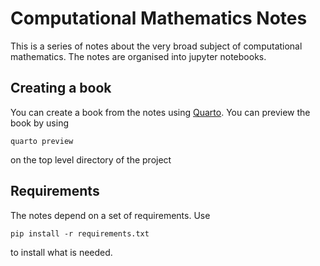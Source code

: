 # Computational Mathematics Notes

This is a series of notes about the very broad subject of
computational mathematics. The notes are organised into 
jupyter notebooks. 


## Creating a book

You can create a book from the notes using <a href="https://quarto.org/">Quarto</a>. 
You can preview the book by using 

```
quarto preview

```

on the top level directory of the project

## Requirements

The notes depend on a set of requirements. Use

```
pip install -r requirements.txt

```

to install what is needed.
